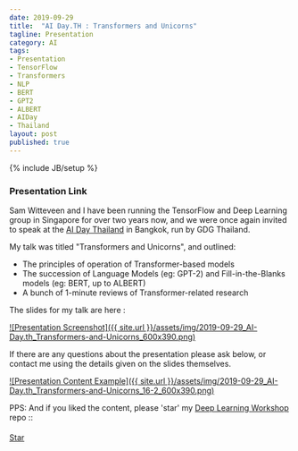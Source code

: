```yaml
---
date: 2019-09-29
title:  "AI Day.TH : Transformers and Unicorns"
tagline: Presentation
category: AI
tags:
- Presentation
- TensorFlow
- Transformers
- NLP
- BERT
- GPT2
- ALBERT
- AIDay
- Thailand
layout: post
published: true
---
```

{% include JB/setup %}

### Presentation Link

Sam Witteveen and I have been running the TensorFlow and Deep Learning group in Singapore for over two years now, and 
we were once again invited to speak at the [AI Day Thailand](https://dev.wi.th/event/aiday2019) in Bangkok, run by GDG Thailand.

My talk was titled "Transformers and Unicorns", and outlined:
*  The principles of operation of Transformer-based models
*  The succession of Language Models (eg: GPT-2) and Fill-in-the-Blanks models (eg: BERT, up to ALBERT)
*  A bunch of 1-minute reviews of Transformer-related research

The slides for my talk are here :

<a href="http://redcatlabs.com/2019-09-29_AI-Day.th_Transformers-and-Unicorns/" target="_blank">
![Presentation Screenshot]({{ site.url }}/assets/img/2019-09-29_AI-Day.th_Transformers-and-Unicorns_600x390.png)
</a>

If there are any questions about the presentation please ask below, 
or contact me using the details given on the slides themselves.

<a href="http://redcatlabs.com/2019-09-29_AI-Day.th_Transformers-and-Unicorns/#/16/2" target="_blank">
![Presentation Content Example]({{ site.url }}/assets/img/2019-09-29_AI-Day.th_Transformers-and-Unicorns_16-2_600x390.png)
</a>


PPS:  And if you liked the content, please 'star' my <a href="https://github.com/mdda/deep-learning-workshop" target="_blank">Deep Learning Workshop</a> repo ::
<!-- From :: https://buttons.github.io/ -->
<!-- Place this tag where you want the button to render. -->
<span style="position:relative;top:5px;">
<a aria-label="Star mdda/deep-learning-workshop on GitHub" data-count-aria-label="# stargazers on GitHub" data-count-api="/repos/mdda/deep-learning-workshop#stargazers_count" data-count-href="/mdda/deep-learning-workshop/stargazers" data-icon="octicon-star" href="https://github.com/mdda/deep-learning-workshop" class="github-button">Star</a>
<!-- Place this tag right after the last button or just before your close body tag. -->
<script async defer id="github-bjs" src="https://buttons.github.io/buttons.js"></script>
</span>

